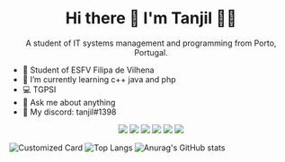 

<h1 align='center'>Hi there 👋 I'm Tanjil 👨‍💻</h1>

<p align='center'>
  A student of IT systems management and programming from Porto, Portugal.
</p>

- 🏢 Student of ESFV Filipa de Vilhena
- 🌱 I’m currently learning c++ java and php
- 💻 TGPSI
- 💬 Ask me about anything
- 💬 My discord: tanjil#1398

<p align='center'>
<img src="https://img.shields.io/badge/Discord-7289DA?style=for-the-badge&logo=discord&logoColor=white"/> <a href="https://instagram.com/tanjil_kh"><img src="https://img.shields.io/badge/Instagram-E4405F?style=for-the-badge&logo=instagram&logoColor=white"/></a> <a href="https://www.youtube.com/channel/UC4YrOpOprVmX7aVwHm6Q3TQ"><img src="https://img.shields.io/badge/YouTube-FF0000?style=for-the-badge&logo=youtube&logoColor=white"/></a> <a href="https://steamcommunity.com/id/tanjil/"><img src="https://img.shields.io/badge/Steam-000000?style=for-the-badge&logo=steam&logoColor=white"/></a> <img src="https://img.shields.io/badge/Counter_Strike-000000?style=for-the-badge&logo=counter-strike&logoColor=white"/> <a href="https://open.spotify.com/user/r1fsm8bhowed55sxsw1qceiii"><img src="https://img.shields.io/badge/Spotify-1ED760?&style=for-the-badge&logo=spotify&logoColor=white"/></a>
</p>

![Customized Card](https://github-readme-stats.vercel.app/api/pin?username=tanjilk&repo=khanSite&title_color=fff&icon_color=f9f9f9&text_color=9f9f9f&bg_color=151515)
![Top Langs](https://github-readme-stats.vercel.app/api/top-langs/?username=tanjilk&layout=compact&theme=dark)
![Anurag's GitHub stats](https://github-readme-stats.vercel.app/api?username=tanjilk&show_icons=true&theme=radical)



